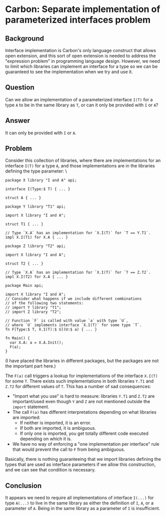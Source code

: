 <!--
Part of the Carbon Language project, under the Apache License v2.0 with LLVM
Exceptions. See /LICENSE for license information.
SPDX-License-Identifier: Apache-2.0 WITH LLVM-exception
-->

# Carbon: Separate implementation of parameterized interfaces problem

## Background

Interface implementation is Carbon's only language construct that allows open
extension, and this sort of open extension is needed to address the "expression
problem" in programming language design. However, we need to limit which
libraries can implement an interface for a type so we can be guaranteed to see
the implementation when we try and use it.

## Question

Can we allow an implementation of a parameterized interface `I(T)` for a type
`A` to be in the same library as `T`, or can it only be provided with `I` or
`A`?

## Answer

It can only be provided with `I` or `A`.

## Problem

Consider this collection of libraries, where there are implementations for an
interface `I(T)` for a type `A`, and those implementations are in the libraries
defining the type parameter: \

```
package X library "I and A" api;

interface I(Type:$ T) { ... }

struct A { ... }
```

```
package Y library "T1" api;

import X library "I and A";

struct T1 { ... }

// Type `X.A` has an implementation for `X.I(T)` for `T == Y.T1`.
impl X.I(T1) for X.A { ... }
```

```
package Z library "T2" api;

import X library "I and A";

struct T2 { ... }

// Type `X.A` has an implementation for `X.I(T)` for `T == Z.T2`.
impl X.I(T2) for X.A { ... }
```

```
package Main api;

import X library "I and A";
// Consider what happens if we include different combinations
// of the following two statements:
// import Y library "T1";
// import Z library "T2";

// Function `F` is called with value `a` with type `U`,
// where `U` implements interface `X.I(T)` for some type `T`.
fn F[Type:$ T, X.I(T):$ U](U:$ a) { ... }

fn Main() {
  var X.A: a = X.A.Init();
  F(a);
}
```

(I have placed the libraries in different packages, but the packages are not the
important part here.)

The `F(a)` call triggers a lookup for implementations of the interface `X.I(T)`
for some `T`. There exists such implementations in both libraries `Y.T1` and
`Z.T2` for different values of `T`. This has a number of sad consequences:

-   "Import what you use" is hard to measure: libraries `Y.T1` and `Z.T2` are
    important/used even though `Y` and `Z` are not mentioned outside the
    `import` statement.
-   The call `F(a)` has different interpretations depending on what libraries
    are imported:
    -   If neither is imported, it is an error.
    -   If both are imported, it is ambiguous.
    -   If only one is imported, you get totally different code executed
        depending on which it is.
-   We have no way of enforcing a "one implementation per interface" rule that
    would prevent the call to `F` from being ambiguous.

Basically, there is nothing guaranteeing that we import libraries defining the
types that are used as interface parameters if we allow this construction, and
we can see that condition is necessary.

## Conclusion

It appears we need to require all implementations of interface `I(...)` for type
`A(...)` to live in the same library as either the definition of `I`, `A`, or a
parameter of `A`. Being in the same library as a parameter of `I` is
insufficient.
